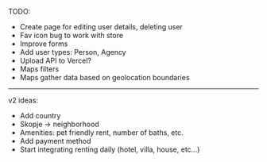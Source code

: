 TODO:

- Create page for editing user details, deleting user
- Fav icon bug to work with store
- Improve forms
- Add user types: Person, Agency
- Upload API to Vercel?
- Maps filters
- Maps gather data based on geolocation boundaries

---

v2 ideas:

- Add country
- Skopje -> neighborhood
- Amenities: pet friendly rent, number of baths, etc.
- Add payment method
- Start integrating renting daily (hotel, villa, house, etc...)
